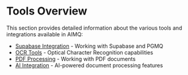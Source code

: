 # Tools Overview

This section provides detailed information about the various tools and integrations
available in AIMQ:

- [Supabase Integration](supabase.md) - Working with Supabase and PGMQ
- [OCR Tools](ocr.md) - Optical Character Recognition capabilities
- [PDF Processing](pdf.md) - Working with PDF documents
- [AI Integration](ai.md) - AI-powered document processing features
